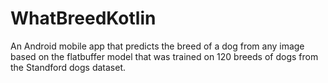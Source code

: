 # WhatBreedKotlin
An Android mobile app that predicts the breed of a dog from any image based on the flatbuffer model that was trained on 120 breeds of dogs from the Standford dogs dataset. 
